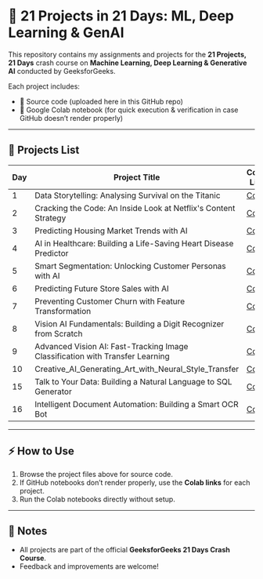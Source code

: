 # 🚀 21 Projects in 21 Days: ML, Deep Learning & GenAI  

This repository contains my assignments and projects for the **21 Projects, 21 Days** crash course on **Machine Learning, Deep Learning & Generative AI** conducted by GeeksforGeeks.  

Each project includes:  
- 📂 Source code (uploaded here in this GitHub repo)  
- 🔗 Google Colab notebook (for quick execution & verification in case GitHub doesn’t render properly)  

---

## 📘 Projects List  

| Day | Project Title | Colab Link |
|-----|--------------|-------------|
| 1   | Data Storytelling: Analysing Survival on the Titanic  | [Colab](https://drive.google.com/file/d/1EZDM84NAYhiuZ3J3YL42YksC8xQlT10y/view?usp=sharing) |
| 2   | Cracking the Code: An Inside Look at Netflix's Content Strategy  | [Colab](https://colab.research.google.com/drive/1I_TtWufD_E_RIqwncis9GvE_Bjm8h3Fn?usp=sharing) |
| 3   | Predicting Housing Market Trends with AI  | [Colab](https://drive.google.com/file/d/1StN35SPaBa3x7WbniKYz0JLvYXsh2N5p/view?usp=sharing) |
| 4   | AI in Healthcare: Building a Life-Saving Heart Disease Predictor  | [Colab](https://colab.research.google.com/drive/1bhFKXttSTXypxUHLKZGi2-PPRaRyBLhQ?usp=sharing) |
| 5   | Smart Segmentation: Unlocking Customer Personas with AI  | [Colab](https://colab.research.google.com/drive/1Kkm-38Ja9MxIfduqXLj3Ezj9_jQ9lAaN?usp=sharing) |
| 6   | Predicting Future Store Sales with AI  | [Colab](https://colab.research.google.com/drive/1MZW0bZeVKexHrOyUItX5RwaGajCaL1kn?usp=sharing) |
| 7   | Preventing Customer Churn with Feature Transformation  | [Colab](https://colab.research.google.com/drive/1ieoUVlURX7m1TqXO6OO9T7Rq5k4JB1nn?usp=sharing) |
| 8   | Vision AI Fundamentals: Building a Digit Recognizer from Scratch  | [Colab](https://colab.research.google.com/drive/1t-dIbS0zvj8IckDH07FxA82fBBbZ-GQE?usp=sharing) |
| 9   | Advanced Vision AI: Fast-Tracking Image Classification with Transfer Learning  | [Colab](https://colab.research.google.com/drive/1skxlRMsZGs7ssDyAXt4mhBKKCnMq4bsZ?usp=sharing) |
| 10  | Creative_AI_Generating_Art_with_Neural_Style_Transfer  | [Colab](https://colab.research.google.com/drive/1EkTYnI8AXIP8-F_P9CskVeMo-JuxUC_4?usp=sharing) |
| 15  | Talk to Your Data: Building a Natural Language to SQL Generator | [Colab](https://colab.research.google.com/drive/1DP9fQnlnU55-MGKxwYt2dlWVD46SF40A?usp=sharing) |
| 16  | Intelligent Document Automation: Building a Smart OCR Bot  | [Colab](https://colab.research.google.com/drive/1DKBDtKCJzvNIn08OSpS4x0oVSRUMMQJF?usp=sharing) |



---

## ⚡ How to Use  
1. Browse the project files above for source code.  
2. If GitHub notebooks don’t render properly, use the **Colab links** for each project.  
3. Run the Colab notebooks directly without setup.  

---

## 📌 Notes  
- All projects are part of the official **GeeksforGeeks 21 Days Crash Course**.  
- Feedback and improvements are welcome!  


